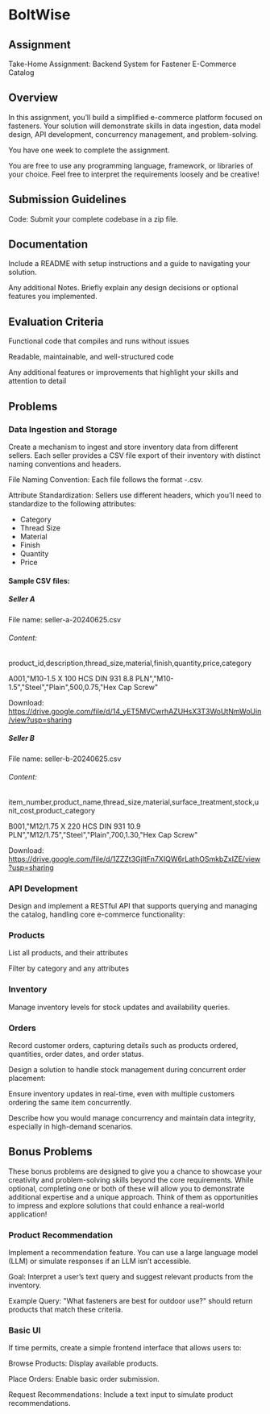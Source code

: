 # BoltWise
## Assignment
Take-Home Assignment: Backend System for Fastener E-Commerce Catalog
## Overview
In this assignment, you’ll build a simplified e-commerce platform focused on fasteners. Your solution will demonstrate skills in data ingestion, data model design, API development, concurrency management, and problem-solving.

You have one week to complete the assignment.

You are free to use any programming language, framework, or libraries of your choice. Feel free to interpret the requirements loosely and be creative!



## Submission Guidelines
Code: Submit your complete codebase in a zip file.

## Documentation

Include a README with setup instructions and a guide to navigating your solution.

Any additional Notes. Briefly explain any design decisions or optional features you implemented.

## Evaluation Criteria
Functional code that compiles and runs without issues

Readable, maintainable, and well-structured code

Any additional features or improvements that highlight your skills and attention to detail



## Problems
### Data Ingestion and Storage

Create a mechanism to ingest and store inventory data from different sellers. Each seller provides a CSV file export of their inventory with distinct naming conventions and headers.

File Naming Convention: Each file follows the format <seller-name>-<exported-timestamp>.csv.

Attribute Standardization: Sellers use different headers, which you’ll need to standardize to the following attributes:

* Category 
* Thread Size 
* Material 
* Finish 
* Quantity 
* Price

#### Sample CSV files:

##### Seller A
File name: seller-a-20240625.csv

###### Content:

product_id,description,thread_size,material,finish,quantity,price,category

A001,"M10-1.5 X 100 HCS DIN 931 8.8 PLN","M10-1.5","Steel","Plain",500,0.75,"Hex Cap Screw"

Download: https://drive.google.com/file/d/14_yET5MVCwrhAZUHsX3T3WoUtNmWoUin/view?usp=sharing

##### Seller B

File name: seller-b-20240625.csv

###### Content:
item_number,product_name,thread_size,material,surface_treatment,stock,unit_cost,product_category

B001,"M12/1.75 X 220 HCS DIN 931 10.9 PLN","M12/1.75","Steel","Plain",700,1.30,"Hex Cap Screw"

Download: https://drive.google.com/file/d/1ZZZt3GjltFn7XIQW6rLathOSmkbZxIZE/view?usp=sharing

### API Development

Design and implement a RESTful API that supports querying and managing the catalog, handling core e-commerce functionality:

### Products

List all products, and their attributes

Filter by category and any attributes

### Inventory

Manage inventory levels for stock updates and availability queries.

### Orders

Record customer orders, capturing details such as products ordered, quantities, order dates, and order status.

Design a solution to handle stock management during concurrent order placement:

Ensure inventory updates in real-time, even with multiple customers ordering the same item concurrently.

Describe how you would manage concurrency and maintain data integrity, especially in high-demand scenarios.



## Bonus Problems
These bonus problems are designed to give you a chance to showcase your creativity and problem-solving skills beyond the core requirements. While optional, completing one or both of these will allow you to demonstrate additional expertise and a unique approach. Think of them as opportunities to impress and explore solutions that could enhance a real-world application!



### Product Recommendation

Implement a recommendation feature. You can use a large language model (LLM) or simulate responses if an LLM isn’t accessible.

Goal: Interpret a user’s text query and suggest relevant products from the inventory.

Example Query: "What fasteners are best for outdoor use?" should return products that match these criteria.

### Basic UI

If time permits, create a simple frontend interface that allows users to:

Browse Products: Display available products.

Place Orders: Enable basic order submission.

Request Recommendations: Include a text input to simulate product recommendations.
